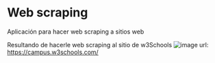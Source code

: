 # Web scraping
Aplicación para hacer web scraping a sitios web

Resultando de hacerle web scraping al sitio de w3Schools
![image](https://github.com/user-attachments/assets/303a0305-4240-4d5e-8148-942a9dbd6952)
url: https://campus.w3schools.com/

